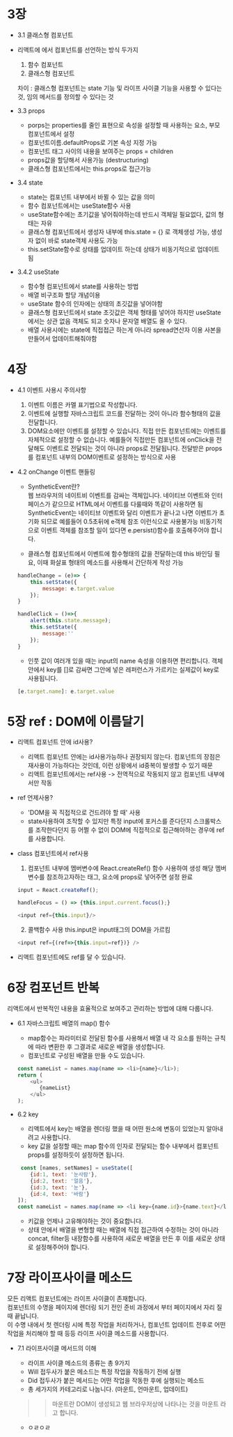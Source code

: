 # 3장

* 3.1 클래스형 컴포넌트   
- 리액트에 에서 컴포넌트를 선언하는 방식 두가지   
    1. 함수 컴포넌트   
    2. 클래스형 컴포넌트   

    차이 : 클래스형 컴포넌트는 state 기능 및 라이프 사이클 기능을 사용할 수 있다는것, 임의 메서드를 정의할 수 있다는 것

 * 3.3 props      
    - porps는 properties를 줄인 표현으로 속성을 설정할 때 사용하는 요소, 부모 컴포넌트에서 설정
    - 컴포넌트이름.defaultProps로 기본 속성 지정 가능
    - 컴포넌트 태그 사이의 내용을 보여주는 props = children
    - props값을 할당해서 사용가능 (destructuring)
    - 클래스형 컴포넌트에서는 this.props로 접근가능

* 3.4 state      
    - state는 컴포넌트 내부에서 바뀔 수 있는 값을 의미
    - 함수 컴포넌트에서는 useState함수 사용
    - useState함수에는 초기값을 넣어줘야하는데 반드시 객체일 필요없다, 값의 형태는 자유
    - 클래스형 컴포넌트에서 생성자 내부에 this.state = {} 로 객체생성 가능, 생성자 없이 바로 state객체 사용도 가능
    - this.setState함수로 상태를 업데이트 하는데 상태가 비동기적으로 업데이트 됨    

* 3.4.2 useState
    - 함수형 컴포넌트에서 state를 사용하는 방법
    - 배열 비구조화 할당 개념이용
    - useState 함수의 인자에는 상태의 초깃값을 넣어야함
    - 클래스형 컴포넌트에서 state 초깃값은 객체 형태를 넣어야 하지만 useState에서는 상관 없음 객체도 되고 숫자나 문자열 배열도 올 수 있다.
    - 배열 사용시에는 state에 직접접근 하는게 아니라 spread연산자 이용 사본을 만들어서 업데이트해줘야함


# 4장

* 4.1 이벤트 사용시 주의사항
    1. 이벤트 이름은 카멜 표기법으로 작성합니다.    
    2. 이벤트에 실행할 자바스크립트 코드를 전달하는 것이 아니라 함수형태의 값을 전달합니다. 
    3. DOM요소에만 이벤트를 설정할 수 있습니다. 직접 만든 컴포넌트에는 이벤트를 자체적으로 설정할 수 없습니다. 
        예를들어 직접만든 컴포넌트에 onClick을 전달해도 이벤트로 전달되는 것이 아니라 props로 전달됩니다. 전달받은 props를 컴포넌트 내부의 DOM이벤트로 설정하는 방식으로 사용

    
* 4.2 onChange 이벤트 핸들링
    - SyntheticEvent란?   
        웹 브라우저의 네이트비 이벤트를 감싸는 객체입니다. 네이티브 이벤트와 인터페이스가 같으므로 HTML에서 이벤트를 다룰때와 똑같이 사용하면 됨   
        SyntheticEvent는 네이티브 이벤트와 달리 이벤트가 끝나고 나면 이벤트가 초기화 되므로 예를들어 0.5초뒤에 e객체 참조 이런식으로 사용불가능
        비동기적으로 이벤트 객체를 참조할 일이 있다면 e.persist()함수를 호출해주어야 합니다.
    
    - 클래스형 컴포넌트에서 이벤트에 함수형태의 값을 전달하는데 this 바인딩 필요, 이때 화살표 형태의 메소드를 사용해서 간단하게 작성 가능

    ```javascript
    handleChange = (e)=> {
        this.setState({
            message: e.target.value
        });
    }

    handleClick = ()=>{
        alert(this.state.message);
        this.setState({
            message:''
        });
    }
    ```
    - 인풋 값이 여러개 있을 때는 input의 name 속성을 이용하면 편리합니다. 객체 안에서 key를 []로 감싸면 그안에 넣은 레퍼런스가 가르키는 실제값이 key로 사용됩니다.
    ```javascript
    [e.target.name]: e.target.value
    ```


# 5장 ref : DOM에 이름달기

* 리액트 컴포넌트 안에 id사용?
    - 리액트 컴포넌트 안에는 id사용가능하나 권장되지 않는다. 컴포넌트의 장점은 재사용이 가능하다는 것인데, 이런 상황에서 id중복이 발생할 수 있기 때문
    - 리액트 컴포넌트에서는 ref사용 -> 전역적으로 작동되지 않고 컴포넌트 내부에서만 작동

* ref 언제사용?
    - 'DOM을 꼭 직접적으로 건드려야 할 때' 사용
    - state사용하여 조작할 수 있지만 특정 input에 포커스를 준다던지 스크롤박스를 조작한다던지 등 어쩔 수 없이 DOM에 직접적으로 접근해아하는 경우에 ref를 사용합니다.

* class 컴포넌트에서 ref사용
    1. 컴포넌트 내부에 멤버변수에 React.createRef() 함수 사용하여 생성
    해당 멤버변수를 참조하고자하는 태그, 요소에 props로 넣어주면 설정 완료
    ```javascript
    input = React.createRef();

    handleFocus = () => {this.input.current.focus();}
    
    <input ref={this.input}/>
    ```
    2. 콜백함수 사용
    this.input은 input태그의 DOM을 가르킴
    ```javascript
    <input ref={(ref=>{this.input=ref})} />
    ```

* 리액트 컴포넌트에도 ref를 달 수 있습니다.


# 6장 컴포넌트 반복   
리액트에서 반복적인 내용을 효율적으로 보여주고 관리하는 방법에 대해 다룹니다.   

* 6.1 자바스크립트 배열의 map() 함수
    - map함수는 파라미터로 전달된 함수를 사용해서 배열 내 각 요소를 원하는 규칙에 따라 변환한 후 그결과로 새로운 배열을 생성합니다.   
    - 컴포넌트로 구성된 배열을 만들 수도 있습니다.   
    ```javascript
    const nameList = names.map(name => <li>{name}</li>);
    return (
        <ul>
           {nameList}
        </ul>
    );
    ```

* 6.2 key
    - 리액트에서 key는 배열을 렌더링 했을 때 어떤 원소에 변동이 있었는지 알아내려고 사용합니다.   
    - key 값을 설정할 때는 map 함수의 인자로 전달되는 함수 내부에서 컴포넌트 props를 설정하듯이 설정하면 됩니다.
    ```javascript
     const [names, setNames] = useState([
        {id:1, text: '눈사람'},
        {id:2, text: '얼음'},
        {id:3, text: '눈'},
        {id:4, text: '바람'}
    ]);
    const nameList = names.map(name => <li key={name.id}>{name.text}</li>);
    ```
    - 키값을 언제나 고유해야하는 것이 중요합니다.
    - 상태 안에서 배열을 변형할 때는 배열에 직접 접근하여 수정하는 것이 아니라 concat, filter등 내장함수를 사용하여 새로운 배열을 만든 후 이를 새로운 상태로 설정해주어야 합니다.

# 7장 라이프사이클 메소드   

 모든 리액트 컴포넌트에는 라이프 사이클이 존재합니다.   
 컴포넌트의 수명을 페이지에 렌더링 되기 전인 준비 과정에서 부터 페이지에서 자리 질 때 끝납니다.   
 이 수명 내에서 첫 렌더링 시에 특정 작업을 처리하거나, 컴포넌트 업데이트 전후로 어떤 작업을 처리해야 할 때 등등 라이프 사이클 메소드를 사용합니다.   


* 7.1 라이프사이클 메서드의 이해
    - 라이프 사이클 메소드의 종류는 총 9가지
    - Will 접두사가 붙은 메소드는 특정 작업을 작동하기 전에 실행
    - Did 접두사가 붙은 메서드는 어떤 작업을 작동한 후에 실행되는 메소드
    - 총 세가지의 카테고리로 나눕니다. (마운트, 언마운트, 업데이트)

    >> 마운트란 DOM이 생성되고 웹 브라우저상에 나타나는 것을 마운트 라고 합니다.   

     - ㅇㄹㅇㄹ



